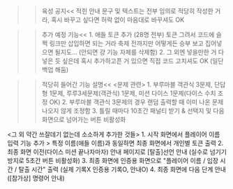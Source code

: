 >>육성 공지<<
    적힌 안내 문구 및 텍스트는 전부 임의로 적당히 작성한 거라, 혹시 바꾸고 싶다면 허락 없이 마음대로 바꾸셔도 OK

>>추가 예정 기능<<
    1. 애들 토큰 추가 (28명 전부)
         토큰 그려서 코드에 슬쩍 링크만 삽입하면 되는 거라 축제 전까지만 어떻게든 승부 보고 집어넣으면 될지도... (안되면 걍 기능 자체를 삭제함)
    2. 그 외엔 넣을만한 거 다 넣은 듯 싶은데 혹시 추가하고픈 거 있으면 직접 코드 고치셔도 OK (일단 백업 해둠)

>>적당히 들어간 기능 설명<<
  <문제 관련>
    1. 부루마블 객관식 3문제, 단답형 1문제, 루루3세문제(객관식) 1문제, 미션 다이스 1문제(다이스 수치 조정 OK)
    2. 부루마블 객관식 3문제의 경우 랜덤 출력할 때 이미 나온 문제 나오지 않게 조정함
    3. 틀릴 때마다 10초간 패널티 받기 & 선택지 및 다음 화면으로 넘어가는 버튼 비활성화

  <그 외 약간 쓰잘데기 없는데 소소하게 추가한 것들>
    1. 시작 화면에서 플레이어 이름 입력 기능 추가 > 특정 이름(애들 이름)과 동일하면 최종 화면에서 개인별 토큰 출력
    2. 최종 화면 이전(다이스 미션 끝나자마자) 안내 페이지로 [탈출]선언 안내 (실수로 넘기기 방지로 5초간 버튼 비활성화)
    3. 최종 화면에 인증용 화면으로 "플레이어 이름 / 입장 시간 / 탈출 시간" 출력 (실제 기록X 인증용 기록O, 안내O)
    4. 최종 화면에 다음 단계 안내 ([참가상] 명령어 안내)
